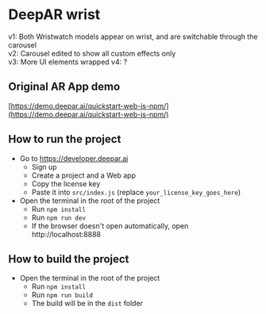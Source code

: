 # DeepAR wrist 

v1: Both Wristwatch models appear on wrist, and are switchable through the carousel<br>
v2: Carousel edited to show all custom effects only<br>
v3: More UI elements wrapped
v4: ?

## Original AR App demo
[https://demo.deepar.ai/quickstart-web-js-npm/](https://demo.deepar.ai/quickstart-web-js-npm/)

## How to run the project
- Go to https://developer.deepar.ai
  - Sign up
  - Create a project and a Web app
  - Copy the license key
  - Paste it into `src/index.js` (replace `your_license_key_goes_here`)
- Open the terminal in the root of the project
  - Run `npm install`
  - Run `npm run dev`
  - If the browser doesn't open automatically, open http://localhost:8888

## How to build the project

- Open the terminal in the root of the project
  - Run `npm install`
  - Run `npm run build`
  - The build will be in the `dist` folder
